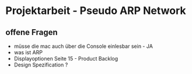 # Projektarbeit - Pseudo ARP Network

## offene Fragen
- müsse die mac auch über die Console einlesbar sein - JA
- was ist ARP
- Displayoptionen Seite 15 - Product Backlog
- Design Spezification ? 